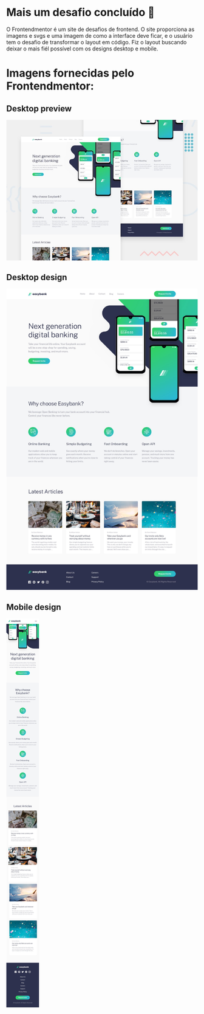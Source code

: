 # Mais um desafio concluído 🚀

O Frontendmentor é um site de desafios de frontend. O site proporciona as imagens e svgs e uma imagem de como a interface deve ficar, e o usuário tem o desafio de transformar o layout em código. Fiz o layout buscando deixar o mais fiél possível com os designs desktop e mobile.

# Imagens fornecidas pelo Frontendmentor:
## Desktop preview
<img src="design/desktop-preview.jpg">

## Desktop design
<img src="design/desktop-design.jpg">

## Mobile design
<img src="design/mobile-design.jpg">
